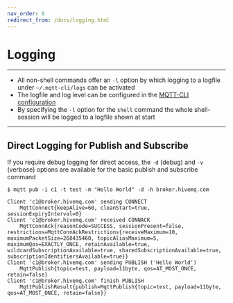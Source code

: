 ```yaml
---
nav_order: 9
redirect_from: /docs/logging.html
---
```


# Logging

***

* All non-shell commands offer an `-l` option by which logging to a logfile under `~/.mqtt-cli/logs` can be activated
* The logfile and log level can be configured in the [MQTT-CLI configuration](configuration.md)
* By specifying the `-l` option for the `shell` command the whole shell-session will be logged to a logfile shown at
  start

***

## Direct Logging for Publish and Subscribe

If you require debug logging for direct access, the `-d` (debug) and `-v` (verbose) options are available for the basic
publish and subscribe command

```
$ mqtt pub -i c1 -t test -m "Hello World" -d -h broker.hivemq.com

Client 'c1@broker.hivemq.com' sending CONNECT
    MqttConnect{keepAlive=60, cleanStart=true, sessionExpiryInterval=0}
Client 'c1@broker.hivemq.com' received CONNACK
    MqttConnAck{reasonCode=SUCCESS, sessionPresent=false, restrictions=MqttConnAckRestrictions{receiveMaximum=10, maximumPacketSize=268435460, topicAliasMaximum=5, maximumQos=EXACTLY_ONCE, retainAvailable=true, wildcardSubscriptionAvailable=true, sharedSubscriptionAvailable=true, subscriptionIdentifiersAvailable=true}} 
Client 'c1@broker.hivemq.com' sending PUBLISH ('Hello World')
    MqttPublish{topic=test, payload=11byte, qos=AT_MOST_ONCE, retain=false}
Client 'c1@broker.hivemq.com' finish PUBLISH
    MqttPublishResult{publish=MqttPublish{topic=test, payload=11byte, qos=AT_MOST_ONCE, retain=false}}
```
